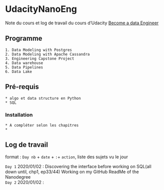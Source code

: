 ﻿# UdacityNanoEng

Note du cours et log de travail du cours d’Udacity [Become a data Engineer](https://www.udacity.com/nanodegree)

## Programme
	1. Data Modeling with Postgres
	2. Data Modeling with Apache Cassandra
	3. Engineering Capstone Project
	4. Data warehouse
	5. Data Pipelines
	6. Data Lake

## Pré-requis
	* algo et data structure en Python
	* SQL

### Installation
	* A compléter selon les chapitres
	*



## Log de travail

format : `Day nb` + `date` + `:`+ `action`, liste des sujets vu le jour

`Day 1` 2020/01/02 : Discovering the interface before working on SQL(all down until, chp1, ep33/44) Working on my GitHub ReadMe of the Nanodegree  
`Day 2` 2020/01/02 : 




	
